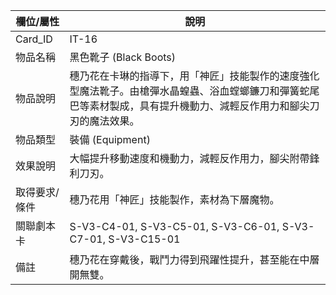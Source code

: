 | 欄位/屬性 | 說明 |
|---|---|
| Card_ID | IT-16 |
| 物品名稱 | 黑色靴子 (Black Boots) |
| 物品說明 | 穗乃花在卡琳的指導下，用「神匠」技能製作的速度強化型魔法靴子。由槍彈水晶蝗蟲、浴血螳螂鐮刀和彈簧蛇尾巴等素材製成，具有提升機動力、減輕反作用力和腳尖刀刃的魔法效果。 |
| 物品類型 | 裝備 (Equipment) |
| 效果說明 | 大幅提升移動速度和機動力，減輕反作用力，腳尖附帶鋒利刀刃。 |
| 取得要求/條件 | 穗乃花用「神匠」技能製作，素材為下層魔物。 |
| 關聯劇本卡 | S-V3-C4-01, S-V3-C5-01, S-V3-C6-01, S-V3-C7-01, S-V3-C15-01 |
| 備註 | 穗乃花在穿戴後，戰鬥力得到飛躍性提升，甚至能在中層開無雙。 |
